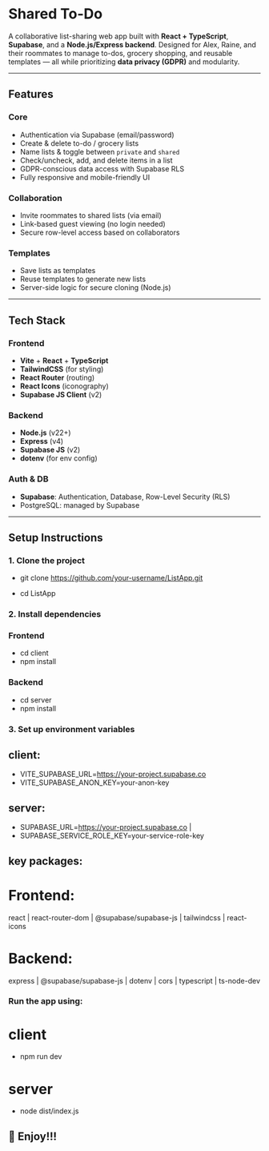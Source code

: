# Shared To-Do 

A collaborative list-sharing web app built with **React + TypeScript**, **Supabase**, and a **Node.js/Express backend**. Designed for Alex, Raine, and their roommates to manage to-dos, grocery shopping, and reusable templates — all while prioritizing **data privacy (GDPR)** and modularity.

---

## Features

### Core
- Authentication via Supabase (email/password)
- Create & delete to-do / grocery lists
- Name lists & toggle between `private` and `shared`
- Check/uncheck, add, and delete items in a list
- GDPR-conscious data access with Supabase RLS
- Fully responsive and mobile-friendly UI

### Collaboration
- Invite roommates to shared lists (via email)
- Link-based guest viewing (no login needed)
- Secure row-level access based on collaborators

### Templates 
- Save lists as templates 
- Reuse templates to generate new lists
- Server-side logic for secure cloning (Node.js)

---

## Tech Stack

### Frontend
- **Vite** + **React** + **TypeScript**
- **TailwindCSS** (for styling)
- **React Router** (routing)
- **React Icons** (iconography)
- **Supabase JS Client** (v2)

### Backend
- **Node.js** (v22+)
- **Express** (v4)
- **Supabase JS** (v2)
- **dotenv** (for env config)

### Auth & DB
- **Supabase**: Authentication, Database, Row-Level Security (RLS)
- PostgreSQL: managed by Supabase

---

## Setup Instructions

### 1. Clone the project
- git clone https://github.com/your-username/ListApp.git

- cd ListApp

### 2. Install dependencies
### Frontend
- cd client
- npm install

### Backend
- cd server
- npm install

### 3. Set up environment variables

## client:
- VITE_SUPABASE_URL=https://your-project.supabase.co   
- VITE_SUPABASE_ANON_KEY=your-anon-key

## server:
- SUPABASE_URL=https://your-project.supabase.co   |
- SUPABASE_SERVICE_ROLE_KEY=your-service-role-key


## key packages:
# Frontend:
react | 
react-router-dom |
@supabase/supabase-js |
tailwindcss |
react-icons


# Backend:
express |
@supabase/supabase-js |
dotenv |
cors |
typescript |
ts-node-dev

### Run the app using:
# client 
 - npm run dev
# server
- node dist/index.js

## 🌟 Enjoy!!!

